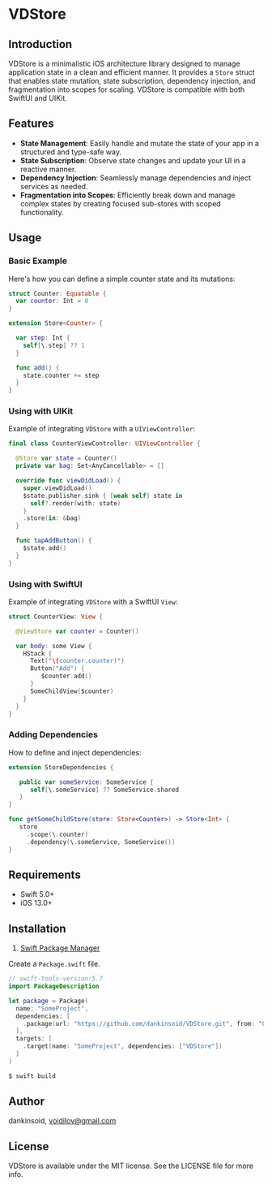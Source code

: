 # VDStore

## Introduction

VDStore is a minimalistic iOS architecture library designed to manage application state in a clean and efficient manner. It provides a `Store` struct that enables state mutation, state subscription, dependency injection, and fragmentation into scopes for scaling. VDStore is compatible with both SwiftUI and UIKit.

## Features

- **State Management**: Easily handle and mutate the state of your app in a structured and type-safe way.
- **State Subscription**: Observe state changes and update your UI in a reactive manner.
- **Dependency Injection**: Seamlessly manage dependencies and inject services as needed.
- **Fragmentation into Scopes**: Efficiently break down and manage complex states by creating focused sub-stores with scoped functionality.

## Usage

### Basic Example

Here's how you can define a simple counter state and its mutations:

```swift
struct Counter: Equatable {
  var counter: Int = 0
}

extension Store<Counter> {

  var step: Int {
    self[\.step] ?? 1 
  }

  func add() {
    state.counter += step
  }
}
```

### Using with UIKit

Example of integrating `VDStore` with a `UIViewController`:

```swift
final class CounterViewController: UIViewController {

  @Store var state = Counter()
  private var bag: Set<AnyCancellable> = []

  override func viewDidLoad() {
    super.viewDidLoad()
    $state.publisher.sink { [weak self] state in
      self?.render(with: state)
    }
    .store(in: &bag)
  }

  func tapAddButton() {
    $state.add()
  }
}
```

### Using with SwiftUI

Example of integrating `VDStore` with a SwiftUI `View`:

```swift
struct CounterView: View {

  @ViewStore var counter = Counter() 

  var body: some View {
    HStack {
      Text("\(counter.counter)")
      Button("Add") {
         $counter.add()
      }
      SomeChildView($counter)
    }
  }
}
```

### Adding Dependencies

How to define and inject dependencies:

```swift
extension StoreDependencies {

   public var someService: SomeService {
      self[\.someService] ?? SomeService.shared
   }
}

func getSomeChildStore(store: Store<Counter>) -> Store<Int> {
   store
     .scope(\.counter)
     .dependency(\.someService, SomeService())
}
```

## Requirements

- Swift 5.0+
- iOS 13.0+

## Installation

1. [Swift Package Manager](https://github.com/apple/swift-package-manager)

Create a `Package.swift` file.
```swift
// swift-tools-version:5.7
import PackageDescription

let package = Package(
  name: "SomeProject",
  dependencies: [
    .package(url: "https://github.com/dankinsoid/VDStore.git", from: "0.4.0")
  ],
  targets: [
    .target(name: "SomeProject", dependencies: ["VDStore"])
  ]
)
```
```ruby
$ swift build
```

## Author

dankinsoid, voidilov@gmail.com

## License

VDStore is available under the MIT license. See the LICENSE file for more info.
